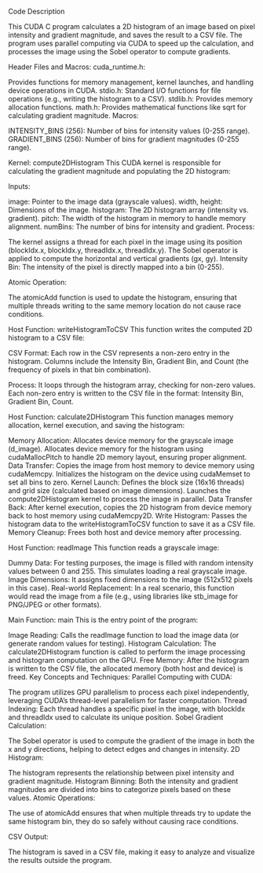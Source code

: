 Code Description

This CUDA C program calculates a 2D histogram of an image based on pixel intensity and gradient magnitude, and saves the result to a CSV file. The program uses parallel computing via CUDA to speed up the calculation, and processes the image using the Sobel operator to compute gradients.

Header Files and Macros: cuda_runtime.h:

Provides functions for memory management, kernel launches, and handling device operations in CUDA. stdio.h: Standard I/O functions for file operations (e.g., writing the histogram to a CSV). stdlib.h: Provides memory allocation functions. math.h: Provides mathematical functions like sqrt for calculating gradient magnitude. Macros:

INTENSITY_BINS (256): Number of bins for intensity values (0-255 range). GRADIENT_BINS (256): Number of bins for gradient magnitudes (0-255 range).

Kernel: compute2DHistogram This CUDA kernel is responsible for calculating the gradient magnitude and populating the 2D histogram:

Inputs:

image: Pointer to the image data (grayscale values). width, height: Dimensions of the image. histogram: The 2D histogram array (intensity vs. gradient). pitch: The width of the histogram in memory to handle memory alignment. numBins: The number of bins for intensity and gradient. Process:

The kernel assigns a thread for each pixel in the image using its position (blockIdx.x, blockIdx.y, threadIdx.x, threadIdx.y). The Sobel operator is applied to compute the horizontal and vertical gradients (gx, gy). Intensity Bin: The intensity of the pixel is directly mapped into a bin (0-255).

Atomic Operation:

The atomicAdd function is used to update the histogram, ensuring that multiple threads writing to the same memory location do not cause race conditions.

Host Function: writeHistogramToCSV This function writes the computed 2D histogram to a CSV file:

CSV Format: Each row in the CSV represents a non-zero entry in the histogram. Columns include the Intensity Bin, Gradient Bin, and Count (the frequency of pixels in that bin combination).

Process: It loops through the histogram array, checking for non-zero values. Each non-zero entry is written to the CSV file in the format: Intensity Bin, Gradient Bin, Count.

Host Function: calculate2DHistogram This function manages memory allocation, kernel execution, and saving the histogram:

Memory Allocation: Allocates device memory for the grayscale image (d_image). Allocates device memory for the histogram using cudaMallocPitch to handle 2D memory layout, ensuring proper alignment. Data Transfer: Copies the image from host memory to device memory using cudaMemcpy. Initializes the histogram on the device using cudaMemset to set all bins to zero. Kernel Launch: Defines the block size (16x16 threads) and grid size (calculated based on image dimensions). Launches the compute2DHistogram kernel to process the image in parallel. Data Transfer Back: After kernel execution, copies the 2D histogram from device memory back to host memory using cudaMemcpy2D. Write Histogram: Passes the histogram data to the writeHistogramToCSV function to save it as a CSV file. Memory Cleanup: Frees both host and device memory after processing.

Host Function: readImage This function reads a grayscale image:

Dummy Data: For testing purposes, the image is filled with random intensity values between 0 and 255. This simulates loading a real grayscale image. Image Dimensions: It assigns fixed dimensions to the image (512x512 pixels in this case). Real-world Replacement: In a real scenario, this function would read the image from a file (e.g., using libraries like stb_image for PNG/JPEG or other formats).

Main Function: main This is the entry point of the program:

Image Reading: Calls the readImage function to load the image data (or generate random values for testing). Histogram Calculation: The calculate2DHistogram function is called to perform the image processing and histogram computation on the GPU. Free Memory: After the histogram is written to the CSV file, the allocated memory (both host and device) is freed. Key Concepts and Techniques: Parallel Computing with CUDA:

The program utilizes GPU parallelism to process each pixel independently, leveraging CUDA’s thread-level parallelism for faster computation. Thread Indexing: Each thread handles a specific pixel in the image, with blockIdx and threadIdx used to calculate its unique position. Sobel Gradient Calculation:

The Sobel operator is used to compute the gradient of the image in both the x and y directions, helping to detect edges and changes in intensity. 2D Histogram:

The histogram represents the relationship between pixel intensity and gradient magnitude. Histogram Binning: Both the intensity and gradient magnitudes are divided into bins to categorize pixels based on these values. Atomic Operations:

The use of atomicAdd ensures that when multiple threads try to update the same histogram bin, they do so safely without causing race conditions.

CSV Output:

The histogram is saved in a CSV file, making it easy to analyze and visualize the results outside the program.
